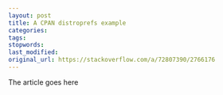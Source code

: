 ```yaml
---
layout: post
title: A CPAN distroprefs example
categories:
tags:
stopwords:
last_modified:
original_url: https://stackoverflow.com/a/72807390/2766176
---
```


The article goes here


